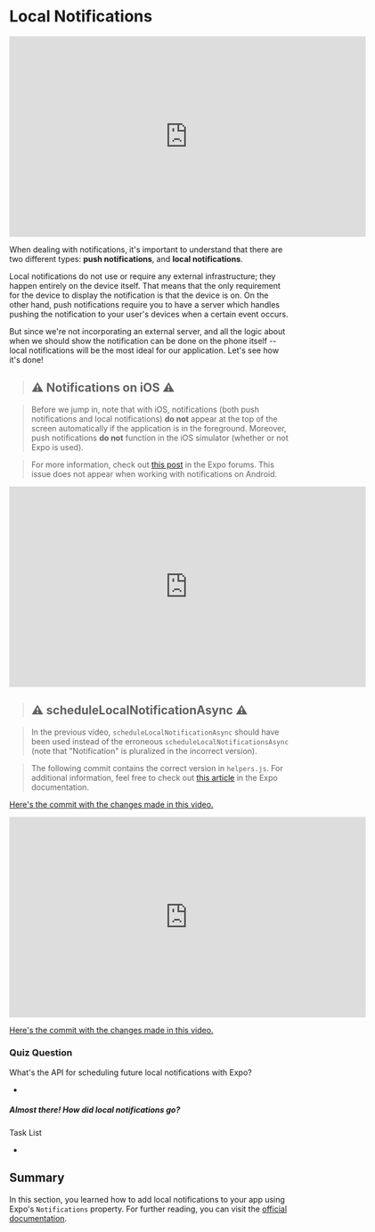 # Local Notifications



<iframe allowfullscreen="1" allow="accelerometer; autoplay; encrypted-media; gyroscope; picture-in-picture" title="YouTube video player" src="https://www.youtube.com/embed/knsXBVw_U84?showinfo=0&amp;rel=0&amp;autohide=1&amp;vq=hd720&amp;hl=en-us&amp;cc_load_policy=0&amp;enablejsapi=1&amp;origin=https%3A%2F%2Fclassroom.udacity.com&amp;widgetid=431" id="widget432" width="640" height="360" frameborder="0"></iframe>



When dealing with notifications, it's important to understand that there are two different types: **push notifications**, and **local notifications**. 

Local notifications do not use or require any external  infrastructure; they happen entirely on the device itself. That means  that the only requirement for the device to display the notification is  that the device is on. On the other hand, push notifications require you to have a server which handles pushing the notification to your user's  devices when a certain event occurs. 

But since we're not incorporating an external server, and all the  logic about when we should show the notification can be done on the  phone itself -- local notifications will be the most ideal for our  application. Let's see how it's done!



> ## ⚠️ Notifications on iOS ⚠️

> Before we jump in, note that with iOS, notifications (both push notifications and local notifications) **do not** appear at the top of the screen automatically if the application is in the foreground. Moreover, push notifications **do not** function in the iOS simulator (whether or not Expo is used).

> For more information, check out [this post](https://forums.expo.io/t/psa-reminder-notifications-in-ios-foregrounded-apps/641) in the Expo forums. This issue does not appear when working with notifications on Android.



<iframe allowfullscreen="1" allow="accelerometer; autoplay; encrypted-media; gyroscope; picture-in-picture" title="YouTube video player" src="https://www.youtube.com/embed/Qp7OpUgkhsQ?showinfo=0&amp;rel=0&amp;autohide=1&amp;vq=hd720&amp;hl=en-us&amp;cc_load_policy=0&amp;enablejsapi=1&amp;origin=https%3A%2F%2Fclassroom.udacity.com&amp;widgetid=433" id="widget434" width="640" height="360" frameborder="0"></iframe>



> ## ⚠️ scheduleLocalNotificationAsync ⚠️

> In the previous video, `scheduleLocalNotificationAsync` should have been used instead of the erroneous `scheduleLocalNotificationsAsync` (note that "Notification" is pluralized in the incorrect version). 

> The following commit contains the correct version in `helpers.js`. For additional information, feel free to check out [this article](https://docs.expo.io/versions/latest/sdk/notifications.html#exponotificationsschedulelocalnotificationasynclocalnotification-schedulingoptions) in the Expo documentation. 



[Here's the commit with the changes made in this video.](https://github.com/udacity/reactnd-UdaciFitness-complete/blob/setLocalNotification/utils/helpers.js)



<iframe allowfullscreen="1" allow="accelerometer; autoplay; encrypted-media; gyroscope; picture-in-picture" title="YouTube video player" src="https://www.youtube.com/embed/sGdXitMsRTE?showinfo=0&amp;rel=0&amp;autohide=1&amp;vq=hd720&amp;hl=en-us&amp;cc_load_policy=0&amp;enablejsapi=1&amp;origin=https%3A%2F%2Fclassroom.udacity.com&amp;widgetid=435" id="widget436" width="640" height="360" frameborder="0"></iframe>



[Here's the commit with the changes made in this video.](https://github.com/udacity/reactnd-UdaciFitness-complete/commit/63778456f674355e40044c673f4b966ebd446866)



### Quiz Question

What's the API for scheduling future local notifications with Expo?

- 

##### Almost there! How did local notifications go?

Task List

- 









## Summary

In this section, you learned how to add local notifications to your app using Expo's `Notifications` property. For further reading, you can visit the [official documentation](https://docs.expo.io/versions/latest/sdk/notifications.html).